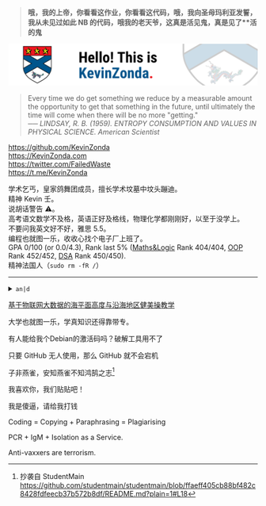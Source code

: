 > **哦，我的上帝，你看看这作业，你看看这代码，哦，我向圣母玛利亚发誓，我从未见过如此 NB 的代码，哦我的老天爷，这真是活见鬼，真是见了\*\*活的鬼**

![](img/banner-2021.png)

> Every time we do get something we reduce by a measurable amount the opportunity to get that something in the future, until ultimately the time will come when there will be no more "getting."  
> ── *LINDSAY, R. B. (1959). ENTROPY CONSUMPTION AND VALUES IN PHYSICAL SCIENCE. American Scientist*

<https://github.com/KevinZonda>  
<https://KevinZonda.com>  
<https://twitter.com/FailedWaste>  
<https://t.me/KevinZonda>

学术乞丐，皇家鸽舞团成员，擅长学术坟墓中坟头蹦迪。  
精神 Kevin 壬。  
说胡话警告 ⚠。  
高考语文数学不及格，英语正好及格线，物理化学都刚刚好，以至于没学上。  
不要问我英文好不好，雅思 5.5。  
编程也就图一乐，收收心找个电子厂上班了。  
GPA 0/100 (or 0.0/4.3), Rank last 5% ([Maths&Logic](https://www.cs.bham.ac.uk/internal/modules/2021/06-35324/) Rank 404/404, [OOP](https://www.cs.bham.ac.uk/internal/modules/2021/06-34229/) Rank 452/452, [DSA](https://www.cs.bham.ac.uk/internal/modules/2021/06-30175/) Rank 450/450).  
精神法国人（`sudo rm -fR /`）

---

<p><details>
<summary><code>an|d</code></summary>
<img src="img/and.jpg"></img>
</details></p>

<!--<p><details>
<summary>关于弘扬民族传统文化禁止过洋节的通知</summary>
<img src="img/Xmas.jpg"></img>
</details></p>

<p><details>
<summary>关于新冠高危风险地区的紧急医疗事件处理方法</summary>
<img src="img/Xian.jpg"></img>
</details></p>-->

[基于物联网大数据的海平面高度与沿海地区健美操教学](https://link.springer.com/article/10.1007/s12517-021-07748-2)

大学也就图一乐，学真知识还得靠带专。

有人能给我个Debian的激活码吗？破解工具用不了

只要 GitHub 无人使用，那么 GitHub 就不会宕机

子非燕雀，安知燕雀不知鸿鹄之志[^1]

我喜欢你，我们贴贴吧！

我是傻逼，请给我打钱

Coding = Copying + Paraphrasing = Plagiarising

PCR + IgM + Isolation as a Service.

Anti-vaxxers are terrorism.

[^1]: 抄袭自 StudentMain https://github.com/studentmain/studentmain/blob/ffaeff405cb88bf482c8428fdfeecb37b572b8df/README.md?plain=1#L18
